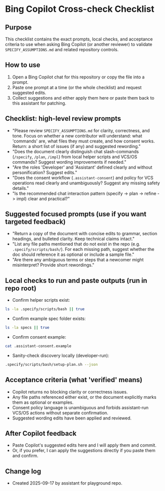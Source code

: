 Bing Copilot Cross-check Checklist
=================================

Purpose
-------
This checklist contains the exact prompts, local checks, and acceptance criteria to use when asking Bing Copilot (or another reviewer) to validate `SPECIFY_ASSUMPTIONS.md` and related repository controls.

How to use
----------
1. Open a Bing Copilot chat for this repository or copy the file into a prompt.
2. Paste one prompt at a time (or the whole checklist) and request suggested edits.
3. Collect suggestions and either apply them here or paste them back to this assistant for patching.

Checklist: high-level review prompts
-----------------------------------
- "Please review `SPECIFY_ASSUMPTIONS.md` for clarity, correctness, and tone. Focus on whether a new contributor will understand: what 'commands' are, what files they must create, and how consent works. Return: a short list of issues (if any) and suggested rewording."
- "Does the document clearly distinguish chat slash-commands (`/specify`, `/plan`, `/impl`) from local helper scripts and VCS/OS commands? Suggest wording improvements if needed."
- "Are the roles 'Developer' and 'Assistant' defined clearly and without personification? Suggest edits."
- "Does the consent workflow (`.assistant-consent`) and policy for VCS operations read clearly and unambiguously? Suggest any missing safety details."
- "Is the recommended chat interaction pattern (specify -> plan -> refine -> impl) clear and practical?" 

Suggested focused prompts (use if you want targeted feedback)
-------------------------------------------------------------
- "Return a copy of the document with concise edits to grammar, section headings, and bulleted clarity. Keep technical claims intact."
- "List any file paths mentioned that do not exist in the repo (e.g. `.specify/scripts/bash/`). For each missing path, suggest whether the doc should reference it as optional or include a sample file." 
- "Are there any ambiguous terms or steps that a newcomer might misinterpret? Provide short rewordings."

Local checks to run and paste outputs (run in repo root)
-------------------------------------------------------
- Confirm helper scripts exist:
```bash
ls -la .specify/scripts/bash || true
```
- Confirm example spec folder exists:
```bash
ls -la specs || true
```
- Confirm consent example:
```bash
cat .assistant-consent.example
```
- Sanity-check discovery locally (developer-run):
```bash
.specify/scripts/bash/setup-plan.sh --json
```

Acceptance criteria (what 'verified' means)
-------------------------------------------
- Copilot returns no blocking clarity or correctness issues.
- Any file paths referenced either exist, or the document explicitly marks them as optional or examples.
- Consent policy language is unambiguous and forbids assistant-run VCS/OS actions without separate confirmation.
- Suggested wording edits have been applied and reviewed.

After Copilot feedback
----------------------
- Paste Copilot's suggested edits here and I will apply them and commit.
- Or, if you prefer, I can apply the suggestions directly if you paste them and confirm.

Change log
----------
- Created 2025-09-17 by assistant for playground repo.
